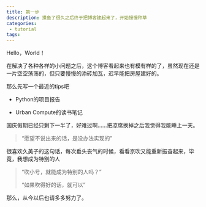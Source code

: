 ```yaml
---
title: 第一步
description: 摸鱼了很久之后终于把博客建起来了，开始慢慢种草
categories:
 - tutorial
tags:
---
```


Hello，World！

在解决了各种各样的小问题之后，这个博客看起来也有模有样的了，虽然现在还是一片空空荡荡的，但只要慢慢的添砖加瓦，迟早能把房屋建好的。

<!-- more -->

那么先写一个最近的tips吧

- Python的项目报告

- Urban Compute的读书笔记

国庆假期已经只剩下一半了，好难过啊……把凉席换掉之后我觉得我能睡上一天。

> “愿望不说出来的话，是没办法实现的”

很喜欢久美子的这句话，每次垂头丧气的时候，看看京吹又能重新振奋起来，毕竟，我想成为特别的人

> “吹小号，就能成为特别的人吗？”
> 
> “如果吹得好的话，就可以”

那么，从今以后也请多多努力了。